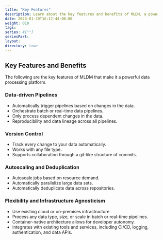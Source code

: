 ```yaml
---
title: "Key Features"
description: Learn about the key features and benefits of MLDM, a powerful data processing platform. 
date: 2023-01-30T16:17:44-06:00
weight: 010
tags:
series: #[""]
seriesPart:
layout:
directory: true 
---
```


## Key Features and Benefits
The following are the key features of MLDM that make it a powerful data processing platform. 

### Data-driven Pipelines
- Automatically trigger pipelines based on changes in the data.
- Orchestrate batch or real-time data pipelines.
- Only process dependent changes in the data.
- Reproducibility and data lineage across all pipelines. 


### Version Control
- Track every change to your data automatically.
- Works with any file type.
- Supports collaboration through a git-like structure of commits.


### Autoscaling and Deduplication
- Autoscale jobs based on resource demand.
- Automatically parallelize large data sets.
- Automatically deduplicate data across repositories.


### Flexibility and Infrastructure Agnosticism
- Use existing cloud or on-premises infrastructure.
- Process any data type, size, or scale in batch or real-time pipelines.
- Container-native architecture allows for developer autonomy.
- Integrates with existing tools and services, including CI/CD, logging, authentication, and data APIs.
